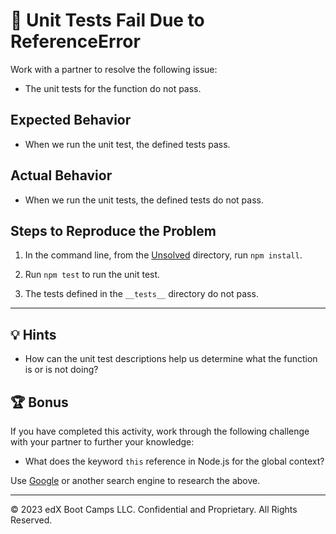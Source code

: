 # 🐛 Unit Tests Fail Due to ReferenceError

Work with a partner to resolve the following issue:

* The unit tests for the function do not pass.

## Expected Behavior

* When we run the unit test, the defined tests pass.

## Actual Behavior

* When we run the unit tests, the defined tests do not pass.

## Steps to Reproduce the Problem

1. In the command line, from the [Unsolved](./Unsolved) directory, run `npm install`.

2. Run `npm test` to run the unit test.

3. The tests defined in the `__tests__` directory do not pass.

---

## 💡 Hints

* How can the unit test descriptions help us determine what the function is or is not doing?

## 🏆 Bonus

If you have completed this activity, work through the following challenge with your partner to further your knowledge:

* What does the keyword `this` reference in Node.js for the global context?

Use [Google](https://www.google.com) or another search engine to research the above.

---
© 2023 edX Boot Camps LLC. Confidential and Proprietary. All Rights Reserved.

